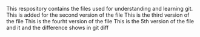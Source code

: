 This respository contains the files used for understanding and learning git. 
This is added for the second version of the file
This is the third version of the file
This is the fourht version of the file
This is the 5th version of the file and it and the difference shows in git diff
